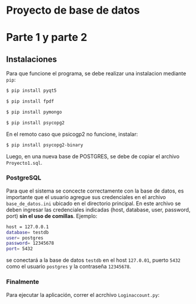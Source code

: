 # Proyecto de base de datos 
# Parte 1 y parte 2

## Instalaciones

Para que funcione el programa, se debe realizar una instalacion mediante ```pip```:

```bash
$ pip install pyqt5
```
```bash
$ pip install fpdf
```
```bash
$ pip install pymongo
```
```bash
$ pip install psycopg2
```
En el remoto caso que psicogp2 no funcione, instalar:
```bash
$ pip install psycopg2-binary
```

Luego, en una nueva base de POSTGRES,  se debe de copiar el archivo ```Proyecto1.sql```.

### PostgreSQL

Para que el sistema se concecte correctamente con la base de datos, es importante que el usuario agregue sus credenciales en el archivo ```base_de_datos.ini``` ubicado en el directorio principal. En este archivo se deben ingresar las credenciales indicadas (host, database, user, password, port) **sin el uso de comillas**. Ejemplo:
``` bash
host = 127.0.0.1
database= testdb
user= postgres
password= 12345678
port= 5432
```
se conectará a la base de datos ```testdb``` en el host ```127.0.01```, puerto ```5432``` como el usuario ```postgres``` y la contraseña ```12345678```.


### Finalmente

Para ejecutar la aplicación, correr el acrchivo ```Loginaccount.py```:
